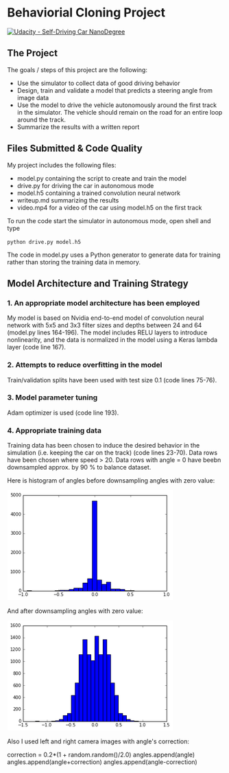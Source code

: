 # Behaviorial Cloning Project

[![Udacity - Self-Driving Car NanoDegree](https://s3.amazonaws.com/udacity-sdc/github/shield-carnd.svg)](http://www.udacity.com/drive)

The Project
---
The goals / steps of this project are the following:
* Use the simulator to collect data of good driving behavior 
* Design, train and validate a model that predicts a steering angle from image data
* Use the model to drive the vehicle autonomously around the first track in the simulator. The vehicle should remain on the road for an entire loop around the track.
* Summarize the results with a written report

[//]: # (Image References)
[image1]: ./examples/hist1.jpg
[image2]: ./examples/hist2.jpg

## Files Submitted & Code Quality

My project includes the following files:
* model.py containing the script to create and train the model
* drive.py for driving the car in autonomous mode
* model.h5 containing a trained convolution neural network
* writeup.md summarizing the results
* video.mp4 for a video of the car using model.h5 on the first track

To run the code start the simulator in autonomous mode, open shell and type

<code>python drive.py model.h5</code>

The code in model.py uses a Python generator to generate data for training rather than storing the training data in memory. 

## Model Architecture and Training Strategy

### 1. An appropriate model architecture has been employed

My model is based on Nvidia end-to-end model of convolution neural network with 5x5 and 3x3 filter sizes and depths between 24 and 64 (model.py lines 164-196). The model includes RELU layers to introduce nonlinearity, and the data is normalized in the model using a Keras lambda layer (code line 167).

### 2. Attempts to reduce overfitting in the model

Train/validation splits have been used with test size 0.1 (code lines 75-76).

### 3. Model parameter tuning

Adam optimizer is used (code line 193).

### 4. Appropriate training data

Training data has been chosen to induce the desired behavior in the simulation (i.e. keeping the car on the track) (code lines 23-70). 
Data rows have been chosen where speed > 20. Data rows with angle = 0 have beebn downsampled approx. by 90 % to balance dataset.

Here is histogram of angles before downsampling angles with zero value:

![alt text][image1]

And after downsampling angles with zero value:

![alt text][image2]

Also I used left and right camera images with angle's correction:

  correction = 0.2*(1 + random.random()/2.0) 
  angles.append(angle)
  angles.append(angle+correction)
  angles.append(angle-correction)


